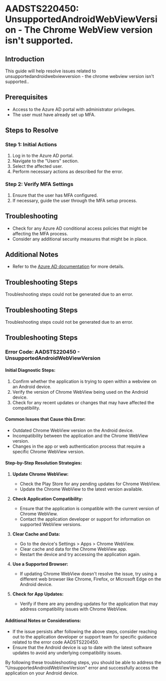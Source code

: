 # AADSTS220450: UnsupportedAndroidWebViewVersion - The Chrome WebView version isn't supported.

## Introduction
This guide will help resolve issues related to unsupportedandroidwebviewversion - the chrome webview version isn't supported..

## Prerequisites
- Access to the Azure AD portal with administrator privileges.
- The user must have already set up MFA.

## Steps to Resolve

### Step 1: Initial Actions
1. Log in to the Azure AD portal.
2. Navigate to the "Users" section.
3. Select the affected user.
4. Perform necessary actions as described for the error.

### Step 2: Verify MFA Settings
1. Ensure that the user has MFA configured.
2. If necessary, guide the user through the MFA setup process.

## Troubleshooting
- Check for any Azure AD conditional access policies that might be affecting the MFA process.
- Consider any additional security measures that might be in place.

## Additional Notes
- Refer to the [Azure AD documentation](https://learn.microsoft.com/en-us/azure/active-directory/) for more details.


## Troubleshooting Steps
Troubleshooting steps could not be generated due to an error.

## Troubleshooting Steps
Troubleshooting steps could not be generated due to an error.

## Troubleshooting Steps
### Error Code: AADSTS220450 - UnsupportedAndroidWebViewVersion

#### Initial Diagnostic Steps:
1. Confirm whether the application is trying to open within a webview on an Android device.
2. Verify the version of Chrome WebView being used on the Android device.
3. Check for any recent updates or changes that may have affected the compatibility.

#### Common Issues that Cause this Error:
- Outdated Chrome WebView version on the Android device.
- Incompatibility between the application and the Chrome WebView version.
- Changes in the app or web authentication process that require a specific Chrome WebView version.

#### Step-by-Step Resolution Strategies:
1. **Update Chrome WebView:**
   - Check the Play Store for any pending updates for Chrome WebView.
   - Update the Chrome WebView to the latest version available.

2. **Check Application Compatibility:**
   - Ensure that the application is compatible with the current version of Chrome WebView.
   - Contact the application developer or support for information on supported WebView versions.

3. **Clear Cache and Data:**
   - Go to the device's Settings > Apps > Chrome WebView.
   - Clear cache and data for the Chrome WebView app.
   - Restart the device and try accessing the application again.

4. **Use a Supported Browser:**
   - If updating Chrome WebView doesn't resolve the issue, try using a different web browser like Chrome, Firefox, or Microsoft Edge on the Android device.

5. **Check for App Updates:**
   - Verify if there are any pending updates for the application that may address compatibility issues with Chrome WebView.

#### Additional Notes or Considerations:
- If the issue persists after following the above steps, consider reaching out to the application developer or support team for specific guidance related to the error code AADSTS220450.
- Ensure that the Android device is up to date with the latest software updates to avoid any underlying compatibility issues.

By following these troubleshooting steps, you should be able to address the "UnsupportedAndroidWebViewVersion" error and successfully access the application on your Android device.